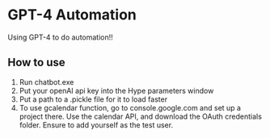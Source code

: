 # GPT-4 Automation
Using GPT-4 to do automation!!

## How to use
1. Run chatbot.exe
2. Put your openAI api key into the Hype parameters window
3. Put a path to a .pickle file for it to load faster 
3. To use gcalendar function, go to console.google.com and set up a project there. Use the calendar API, and download the OAuth credentials folder. Ensure to add yourself as the test user.


